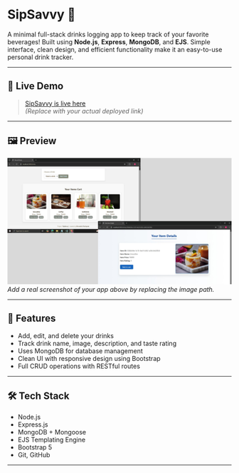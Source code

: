 # SipSavvy 🍹

A minimal full-stack drinks logging app to keep track of your favorite beverages! Built using **Node.js**, **Express**, **MongoDB**, and **EJS**. Simple interface, clean design, and efficient functionality make it an easy-to-use personal drink tracker.

---

## 🔗 Live Demo

> [SipSavvy is live here](https://sipsavvy.onrender.com/drinks)  
_(Replace with your actual deployed link)_

---

## 🖼️ Preview

![Screenshot of the deployed app](./public/assets/workingImg.jpg)  
_Add a real screenshot of your app above by replacing the image path._

---

## 🚀 Features

- Add, edit, and delete your drinks
- Track drink name, image, description, and taste rating
- Uses MongoDB for database management
- Clean UI with responsive design using Bootstrap
- Full CRUD operations with RESTful routes

---

## 🛠️ Tech Stack

- Node.js
- Express.js
- MongoDB + Mongoose
- EJS Templating Engine
- Bootstrap 5
- Git, GitHub

---
